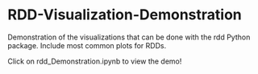 # RDD-Visualization-Demonstration

Demonstration of the visualizations that can be done with the rdd Python package. Include most common plots for RDDs.

Click on rdd_Demonstration.ipynb to view the demo!
